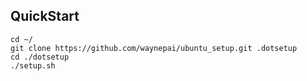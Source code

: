 ## QuickStart

```
cd ~/
git clone https://github.com/waynepai/ubuntu_setup.git .dotsetup
cd ./dotsetup
./setup.sh
```
